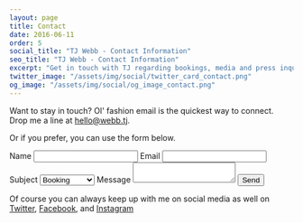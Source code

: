 ```yaml
---
layout: page
title: Contact
date: 2016-06-11
order: 5
social_title: "TJ Webb - Contact Information"
seo_title: "TJ Webb - Contact Information"
excerpt: "Get in touch with TJ regarding bookings, media and press inquiries, or remixing projects"
twitter_image: "/assets/img/social/twitter_card_contact.png"
og_image: "/assets/img/social/og_image_contact.png"
---
```


Want to stay in touch? Ol' fashion email is the quickest way to connect.
Drop me a line at <a href="mailto:hello@webb.tj">hello@webb.tj</a>.

Or if you prefer, you can use the form below.
<form method="post" action="https://formspree.io/hello@webb.tj">
    <label for="name">Name</label>
    <input type="text" id="name" name="name">
    <label for="email">Email</label>
    <input type="email" id="email" name="email">
    <label for="subject">Subject</label>
    <select name="subject" id="subject">
        <option>Booking</option>
        <option>Press/Media</option>
        <option>Remixing</option>
        <option>Other</option>
    </select>
    <label for="message">Message</label>
    <textarea id="message" name="message"></textarea>
    <input type="submit" value="Send">
</form>

Of course you can always keep up with me on social media as well on
[Twitter](http://twitter.com/webbtj),
[Facebook](http://facebook.com/TJWebbMusic), and
[Instagram](http://instagram.com/webb.tj)

